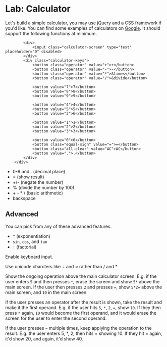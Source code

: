 
# Lab: Calculator

Let's build a simple calculator, you may use jQuery and a CSS framework if you'd like. You can find some examples of calculators on [Google](https://www.google.com/search?q=calculator+screenshot&rlz=1C1CHBF_enUS752US752&source=lnms&tbm=isch&sa=X&ved=0ahUKEwie2JG15M3WAhUQ-mMKHUdsCnkQ_AUICigB&biw=1536&bih=772&dpr=1.25). It should support the following functions at minimum.

```<div class="calculator">
        <div>
            <input class="calculator-screen" type="text" placeholder="0" disabled>
        </div>
        <div class="calculator-keys">
            <button class="operator" value="+">+</button>
            <button class="operator" value="-">-</button>
            <button class="operator" value="*">&times</button>
            <button class="operator" value="/">&divide</button>

            <button value="7">7</button>
            <button value="8">8</button>
            <button value="9">9</button>

            <button value="4">4</button>
            <button value="5">5</button>
            <button value="3">6</button>

            <button value="1">1</button>
            <button value="2">2</button>
            <button value="3">3</button>

            <button value="0">0</button>
            <button class="equal-sign" value="=">=</button>
            <button class="all-clear" value="AC">AC</button>
            <button value=".">.</button>
        </div>
    </div>
```

- 0-9 and . (decimal place)
- = (show result)
- +/- (negate the number)
- % (divide the number by 100)
- \+ \- \* \\ (basic arithmetic)
- backspace

## Advanced

You can pick from any of these advanced features.

- `^` (exponentiation)
- `sin`, `cos`, and `tan`
- `!` (factorial)

Enable keyboard input.

Use unicode charcters like ÷ and × rather than / and *

Show the ongoing operation above the main calculator screen. E.g. if the user enters `5` and then presses `*`, erase the screen and show `5*` above the main screen. If the user then presses `2` and presses `=`, show `5*2=` above the main screen, and `10` in the main screen.

If the user presses an operator after the result is shown, take the result and make it the first operand. E.g. if the user hits `5`, `*`, `2`, `=`, show `10`. If they then press `*` again, `10` would become the first operand, and it would erase the screen for the user to enter the second operand.

If the user presses `=` multiple times, keep applying the operation to the result. E.g. the user enters 5, *, 2, then hits = showing 10. If they hit = again, it'd show 20, and again, it'd show 40.

